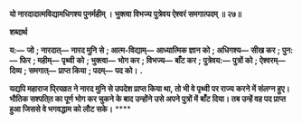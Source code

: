 **यो नारदादात्मविद्यामधिगश्य पुनर्महीम् ।** **भुक्त्वा विभज्य पुत्रेवय ऐश्वरं समगात्पदम् ॥ २७॥** 

**शब्दार्थ** 

**य:—** **जो** **; नारदात्—** **नारद मुनि से** **; आत्म-विद्याम्—** **आध्यात्मिक ज्ञान को** **; अधिगश्य—** **सीख कर** **; पुन:—** **फिर** **; महीम्—** **पृथ्वी** **को** **; भुक्त्वा—** **भोग कर** **; विभज्य—** **बाँट कर** **; पुत्रेवय:—** **पुत्रों को** **; ऐश्वरम्—** **दिव्य** **; समगात्—** **प्राप्त किया** **; पदम्—** **पद को।** **.** 

**यद्यपि महाराज पि्रयव्रत ने नारद मुनि से उपदेश प्राप्त किया था, तो भी वे पृथ्वी पर राज्य** **करने में संलग्न हुए। भौतिक सश्पति्त का पूर्ण भोग कर चुकने के बाद उन्होंने उसे अपने पुत्रों में** **बाँट दिया। तब उन्हें वह पद प्राप्त हुआ जिससे वे भगवद्धाम को लौट सके।** **** 